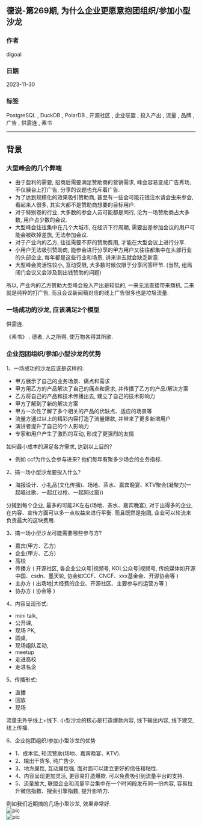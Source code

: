 ## 德说-第269期, 为什么企业更愿意抱团组织/参加小型沙龙      
                                                            
### 作者                                                            
digoal                                                            
                                                            
### 日期                                                            
2023-11-30                                                   
                                                            
### 标签                                                            
PostgreSQL , DuckDB , PolarDB , 开源社区 , 企业联盟 , 投入产出 , 流量 , 品牌 , 广告 , 供需连 , 素书           
                                                            
----                                                            
                                                            
## 背景         
### 大型峰会的几个弊端    
- 由于盈利的需要, 招商后需要满足赞助商的营销需求, 峰会容易变成广告秀场, 不仅展台上打广告, 分享的议题也充斥着广告.      
- 为了达到规模化的效果吸引赞助商, 甚至有一些会可能花钱注水请会虫来参会, 看起来人很多, 其实大都不是赞助商想要的目标用户.      
- 对于特别卷的行业, 大多数的参会人员可能都是同行, 沦为一场赞助商占大多数, 用户占少数的会议.      
- 大型峰会往往集中在几个大城市, 在经济下行周期, 需要出差参加会议的用户可能会被砍掉差旅, 无法参加会议.      
- 对于产业内的乙方, 往往需要不菲的赞助费用, 才能在大型会议上进行分享.      
- 小用户无法吸引赞助商, 能参会进行分享的甲方用户又往往都集中在头部行业的头部企业, 每年都是这些行业和场景, 讲来讲去就会缺乏新意.      
- 大型峰会灵活性较小, 互动受限, 大多数时候仅限于分享问答环节.  (当然, 组局闭门会议又会涉及到出钱赞助的问题)       
    
所以, 产业内的乙方赞助大型峰会投入产出是较低的, 一来无法直接带来商机, 二来就是纯粹的打广告, 而且会议新闻稿对应的线上广告很多也是垃圾流量.      
   
     
### 一场成功的沙龙, 应该满足2个模型    
供需连.      
      
《素书》 . 德者, 人之所得, 使万物各得其所欲.      
   
### 企业抱团组织/参加小型沙龙的优势    
    
1、一场成功的沙龙应该是这样的:      
- 甲方展示了自己的业务场景、痛点和需求      
- 甲方用乙方的产品解决了自己的痛点和需求, 并传播了乙方的产品/解决方案      
- 乙方将自己的产品和技术传播出去, 建立了自己的技术影响力      
- 甲方了解到了新的解决方案      
- 甲方一次性了解了多个相关的产品的优缺点、适应的场景等      
- 流量方通过以上的精彩内容打造了流量爆款, 并带来了更多新增用户      
- 演讲者提升了自己的个人影响力      
- 专家和用户产生了激烈的互动, 形成了更强烈的友情      
   
如何最小成本的满足各方需求, 达到以上目的?  
- 例如 ccf为什么会参与进来? 他们每年有聚多少场会的业务指标.  
    
2、搞一场小型沙龙要投入什么?      
- 海报设计、小礼品(文化传播)、场地、茶水、嘉宾晚宴、KTV聚会(凝聚力(一起唱过歌、一起扛过枪、一起同过窗))      
    
分摊到每个企业, 最多的可能2K左右(场地、茶水、嘉宾晚宴), 对于出得多的企业, 在内容、宣传方面可以多一点权益来进行平衡. 而且既然是抱团, 企业可以轮流来负责最大的这块费用.      
    
3、搞一场小型沙龙可能需要哪些参与方?      
- 嘉宾(甲方、乙方)      
- 企业(甲方、乙方)      
- 高校      
- 传播方 ( 开源社区, 各企业公众号|视频号, KOL公众号|视频号, 传统媒体如开源中国、csdn、墨天轮, 协会如CCF、CNCF、xxx基金会、开源协会等 )      
- 主办方 ( 出场地|大经费的企业、开源社区、主要参与的运营方等 )      
- 协办方 ( 协会等 )      
    
4、内容呈现形式:     
- mini talk,     
- 公开课,     
- 现场 PK,     
- 圆桌,     
- 现场组队互动,     
- meetup     
- 走进高校     
- 走进名企     
    
5、传播形式:    
- 直播    
- 回放    
- 现场    
    
流量无外乎线上+线下. 小型沙龙的核心是打造爆款内容, 线下输出内容, 线下建交, 线上传播.      
    
6、企业抱团组织/参加小型沙龙的优势      
- 1、成本低, 轮流赞助(场地、嘉宾晚宴、KTV).      
- 2、输出干货多, 纯广告少.      
- 3、地方属性, 互动属性强, 面对面可以建立更好的信任和粘性.      
- 4、内容呈现更加灵活, 更容易打造爆款.  可以免费吸引到流量平台的支持.      
- 5、流量放大, 联盟企业和流量平台集中在一个时间段发布同一份内容, 容易拉升微信指数、搜索引擎指数, 提升影响力.      
    
  
   
例如我们近期搞的几场小型沙龙, 效果非常好.   
![pic](20231130_06_pic_002.png)  
![pic](20231130_06_pic_001.png)  
   
    
